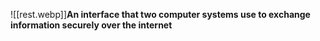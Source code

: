 ![[rest.webp]]**An interface that two computer systems use to exchange information securely over the internet**
